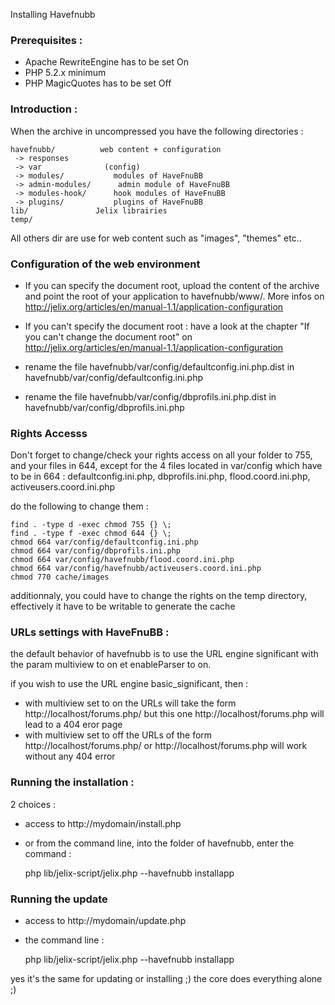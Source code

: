 Installing Havefnubb

### Prerequisites :

- Apache RewriteEngine has to be set On
- PHP 5.2.x minimum
- PHP MagicQuotes has to be set Off 


### Introduction :

When the archive in uncompressed you have the following directories :

    havefnubb/          web content + configuration
     -> responses
     -> var              (config)
     -> modules/           modules of HaveFnuBB
     -> admin-modules/      admin module of HaveFnuBB
     -> modules-hook/      hook modules of HaveFnuBB 
     -> plugins/           plugins of HaveFnuBB
    lib/               Jelix librairies 
    temp/
    
All others dir are use for web content such as "images", "themes" etc..
 
 
### Configuration of the web environment
 
- If you can specify the document root, upload the content of the 
  archive and point the root of your application to havefnubb/www/.
  More infos on http://jelix.org/articles/en/manual-1.1/application-configuration

- If you can't specify the document root :
  have a look at the chapter "If you can't change the document root" on 
  http://jelix.org/articles/en/manual-1.1/application-configuration

- rename the file havefnubb/var/config/defaultconfig.ini.php.dist in havefnubb/var/config/defaultconfig.ini.php
- rename the file havefnubb/var/config/dbprofils.ini.php.dist in havefnubb/var/config/dbprofils.ini.php

### Rights Accesss 

Don't forget to change/check your rights access on all your folder to 755, and your files in 644,
except for the 4 files located in var/config which have to be in 664 : defaultconfig.ini.php, dbprofils.ini.php, flood.coord.ini.php, activeusers.coord.ini.php

do the following to change them :

    find . -type d -exec chmod 755 {} \;
    find . -type f -exec chmod 644 {} \;    
    chmod 664 var/config/defaultconfig.ini.php
    chmod 664 var/config/dbprofils.ini.php
    chmod 664 var/config/havefnubb/flood.coord.ini.php
    chmod 664 var/config/havefnubb/activeusers.coord.ini.php
    chmod 770 cache/images

additionnaly, you could have to change the rights on the temp directory,
effectively it have to be writable to generate the cache

### URLs settings with HaveFnuBB : 

the default behavior of havefnubb is to use the URL engine significant with the 
param multiview to on et enableParser to on.

if you wish to use the URL engine basic_significant, then :

- with multiview set to on the URLs will take the form http://localhost/forums.php/ but this one http://localhost/forums.php will lead to a 404 eror page
- with multiview set to off the URLs of the form http://localhost/forums.php/ or http://localhost/forums.php will work without any 404 error

### Running the installation :

2 choices :


* access to http://mydomain/install.php
* or from the command line, into the folder of havefnubb, enter 
  the command :

    php lib/jelix-script/jelix.php --havefnubb installapp


### Running the update

* access to http://mydomain/update.php
* the command line :

    php lib/jelix-script/jelix.php --havefnubb installapp

yes it's the same for updating or installing ;) the core does everything alone ;)
